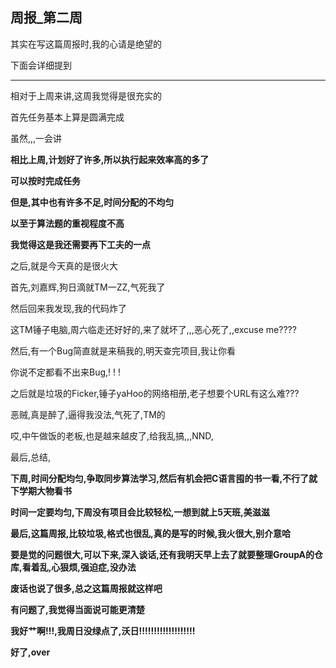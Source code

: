 ## 周报_第二周

其实在写这篇周报时,我的心请是绝望的

下面会详细提到
_ _ _

相对于上周来讲,这周我觉得是很充实的

首先任务基本上算是圆满完成

虽然,,,一会讲

**相比上周,计划好了许多,所以执行起来效率高的多了**

**可以按时完成任务**

**但是,其中也有许多不足,时间分配的不均匀**

**以至于算法题的重视程度不高**

**我觉得这是我还需要再下工夫的一点**

之后,就是今天真的是很火大

首先,刘嘉辉,狗日滴就TM一ZZ,气死我了

然后回来我发现,我的代码炸了

这TM锤子电脑,周六临走还好好的,来了就坏了,,,恶心死了,,excuse  me????

然后,有一个Bug简直就是来稿我的,明天查完项目,我让你看

你说不定都看不出来Bug,! ! !

之后就是垃圾的Ficker,锤子yaHoo的网络相册,老子想要个URL有这么难???

恶贼,真是醉了,逼得我没法,气死了,TM的

哎,中午做饭的老板,也是越来越皮了,给我乱搞,,,NND,

最后,总结,

**下周,时间分配均匀,争取同步算法学习,然后有机会把C语言囤的书一看,不行了就下学期大物看书**

**时间一定要均匀,下周没有项目会比较轻松,一想到就上5天班,美滋滋**

**最后,这篇周报,比较垃圾,格式也很乱,真的是写的时候,我火很大,别介意哈**

**要是觉的问题很大,可以下来,深入谈话,还有我明天早上去了就要整理GroupA的仓库,看着乱,心狠烦,强迫症,没办法**

**废话也说了很多,总之这篇周报就这样吧**

**有问题了,我觉得当面说可能更清楚**

**我好艹啊!!!,我周日没绿点了,沃日!!!!!!!!!!!!!!!!!!!**

**好了,over**